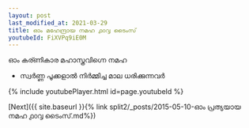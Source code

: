 ```yaml
---
layout: post
last_modified_at: 2021-03-29
title: ഓം മഹേന്ദ്രായ നമഹ ൧൦൮ ടൈംസ്
youtubeId: FiXVPq9iE0M
---
```

 
 
 ഓം കര്ണികാര മഹാസ്ത്രവിഗ്നെ നമഹ 
 
 -  സ്വർണ്ണ പൂക്കളാൽ നിർമ്മിച്ച മാല ധരിക്കുന്നവർ 
 
  
 
  
 
 
 
 
 
 


{% include youtubePlayer.html id=page.youtubeId %}
 
[Next]({{ site.baseurl }}{% link  split2/_posts/2015-05-10-ഓം പ്രത്യയായ നമഹ ൧൦൮ ടൈംസ്.md%})
 
